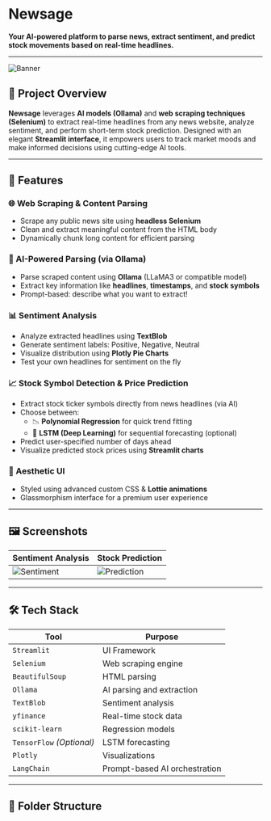 # Newsage

**Your AI-powered platform to parse news, extract sentiment, and predict stock movements based on real-time headlines.**

---

![Banner](https://your-banner-link-if-any.com)

## 📌 Project Overview

**Newsage** leverages **AI models (Ollama)** and **web scraping techniques (Selenium)** to extract real-time headlines from any news website, analyze sentiment, and perform short-term stock prediction. Designed with an elegant **Streamlit interface**, it empowers users to track market moods and make informed decisions using cutting-edge AI tools.

---

## 🎯 Features

### 🌐 Web Scraping & Content Parsing
- Scrape any public news site using **headless Selenium**
- Clean and extract meaningful content from the HTML body
- Dynamically chunk long content for efficient parsing

### 🧠 AI-Powered Parsing (via Ollama)
- Parse scraped content using **Ollama** (LLaMA3 or compatible model)
- Extract key information like **headlines**, **timestamps**, and **stock symbols**
- Prompt-based: describe what you want to extract!

### 📊 Sentiment Analysis
- Analyze extracted headlines using **TextBlob**
- Generate sentiment labels: Positive, Negative, Neutral
- Visualize distribution using **Plotly Pie Charts**
- Test your own headlines for sentiment on the fly

### 📈 Stock Symbol Detection & Price Prediction
- Extract stock ticker symbols directly from news headlines (via AI)
- Choose between:
  - 📉 **Polynomial Regression** for quick trend fitting
  - 🔮 **LSTM (Deep Learning)** for sequential forecasting (optional)
- Predict user-specified number of days ahead
- Visualize predicted stock prices using **Streamlit charts**

### 💅 Aesthetic UI
- Styled using advanced custom CSS & **Lottie animations**
- Glassmorphism interface for a premium user experience

---

## 🖼️ Screenshots

| Sentiment Analysis | Stock Prediction |
|--------------------|------------------|
| ![Sentiment](screenshots/sentiment.png) | ![Prediction](screenshots/prediction.png) |

---

## 🛠️ Tech Stack

| Tool | Purpose |
|------|---------|
| `Streamlit` | UI Framework |
| `Selenium` | Web scraping engine |
| `BeautifulSoup` | HTML parsing |
| `Ollama` | AI parsing and extraction |
| `TextBlob` | Sentiment analysis |
| `yfinance` | Real-time stock data |
| `scikit-learn` | Regression models |
| `TensorFlow` *(Optional)* | LSTM forecasting |
| `Plotly` | Visualizations |
| `LangChain` | Prompt-based AI orchestration |

---

## 🔄 Folder Structure

